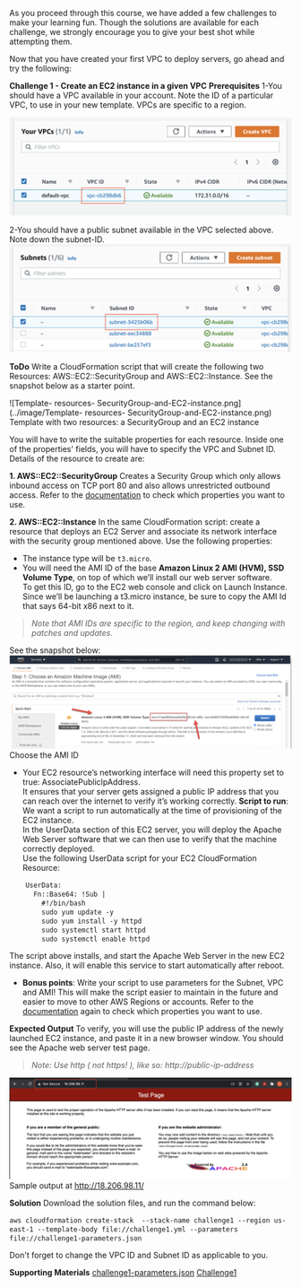 As you proceed through this course, we have added a few challenges to make your learning fun. Though the solutions are available for each challenge, we strongly encourage you to give your best shot while attempting them.

Now that you have created your first VPC to deploy servers, go ahead and try the following:

**Challenge 1 - Create an EC2 instance in a given VPC**
**Prerequisites**
1-You should have a VPC available in your account. Note the ID of a particular VPC, to use in your new template.
VPCs are specific to a region.  

![copy-VPC-ID](./image/copy-VPC-ID.png)

2-You should have a public subnet available in the VPC selected above. Note down the subnet-ID.  
![Copy-public-subnets-ID.png](./image/Copy-public-subnets-ID.png)

**ToDo**
Write a CloudFormation script that will create the following two Resources: AWS::EC2::SecurityGroup and AWS::EC2::Instance. See the snapshot below as a starter point.

![Template- resources- SecurityGroup-and-EC2-instance.png](../image/Template- resources- SecurityGroup-and-EC2-instance.png)
Template with two resources: a SecurityGroup and an EC2 instance

You will have to write the suitable properties for each resource. Inside one of the properties' fields, you will have to specify the VPC and Subnet ID. Details of the resource to create are:

**1. AWS::EC2::SecurityGroup**
Creates a Security Group which only allows inbound access on TCP port 80 and also allows unrestricted outbound access. 
Refer to the [documentation](https://docs.aws.amazon.com/AWSCloudFormation/latest/UserGuide/aws-properties-ec2-security-group.html) to check which properties you want to use.

**2. AWS::EC2::Instance**
In the same CloudFormation script: create a resource that deploys an EC2 Server and associate its network interface with the security group mentioned above. Use the following properties:

* The instance type will be `t3.micro`.
* You will need the AMI ID of the base **Amazon Linux 2 AMI (HVM), SSD Volume Type**, on top of which we’ll install our web server software.  
 To get this ID, go to the EC2 web console and click on Launch Instance.  
 Since we’ll be launching a t3.micro instance, be sure to copy the AMI Id that says 64-bit x86 next to it.

>*Note that AMI IDs are specific to the region, and keep changing with patches and updates.*

See the snapshot below:  
![Choose-the-AMI-ID.png](./image/Choose-the-AMI-ID.png)
Choose the AMI ID

* Your EC2 resource’s networking interface will need this property set to true: AssociatePublicIpAddress.  
  It ensures that your server gets assigned a public IP address that you can reach over the internet to verify it’s working correctly.
**Script to run**: We want a script to run automatically at the time of provisioning of the EC2 instance.  
 In the UserData section of this EC2 server, you will deploy the Apache Web Server software that we can then use to verify that the machine correctly deployed.  
 Use the following UserData script for your EC2 CloudFormation Resource:
 ```script
     UserData:
       Fn::Base64: !Sub |
         #!/bin/bash
         sudo yum update -y
         sudo yum install -y httpd
         sudo systemctl start httpd
         sudo systemctl enable httpd
```
The script above installs, and start the Apache Web Server in the new EC2 instance. Also, it will enable this service to start automatically after reboot.  
* **Bonus points**: Write your script to use parameters for the Subnet, VPC and AMI! This will make the script easier to maintain in the future and easier to move to other AWS Regions or accounts.
Refer to the [documentation](https://docs.aws.amazon.com/AWSCloudFormation/latest/UserGuide/aws-properties-ec2-instance.html) again to check which properties you want to use.


**Expected Output** 
To verify, you will use the public IP address of the newly launched EC2 instance, and paste it in a new browser window. You should see the Apache web server test page.
>*Note: Use http ( not https! ), like so: http://public-ip-address*  

![Sample-output .png](./image/Sample-output.png)
Sample output at http://18.206.98.11/

**Solution**
Download the solution files, and run the command below:

```shell
aws cloudformation create-stack  --stack-name challenge1 --region us-east-1 --template-body file://challenge1.yml --parameters file://challenge1-parameters.json

```
Don't forget to change the VPC ID and Subnet ID as applicable to you.


**Supporting Materials**
[challenge1-parameters.json](./challenge1-parameters.json)
[Challenge1](./challenge1.yml)


